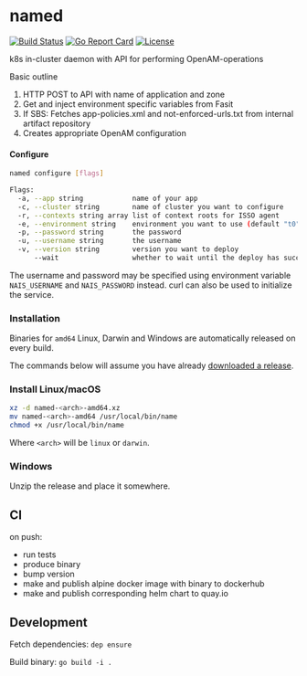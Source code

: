 named
=====

[![Build Status](https://travis-ci.org/nais/named.svg?branch=master)](https://travis-ci.org/nais/named)
[![Go Report Card](https://goreportcard.com/badge/github.com/nais/named)](https://goreportcard.com/report/github.com/nais/named)
[![License](http://img.shields.io/badge/license-mit-blue.svg?style=flat-square)](https://raw.githubusercontent.com/nais/named/master/LICENSE)

k8s in-cluster daemon with API for performing OpenAM-operations

Basic outline

1. HTTP POST to API with name of application and zone
2. Get and inject environment specific variables from Fasit
3. If SBS: Fetches app-policies.xml and not-enforced-urls.txt from internal artifact repository
4. Creates appropriate OpenAM configuration


#### Configure

```sh
named configure [flags]

Flags:
  -a, --app string            name of your app
  -c, --cluster string	      name of cluster you want to configure
  -r, --contexts string array list of context roots for ISSO agent
  -e, --environment string    environment you want to use (default "t0")
  -p, --password string       the password
  -u, --username string       the username
  -v, --version string        version you want to deploy
      --wait                  whether to wait until the deploy has succeeded (or failed)
```

The username and password may be specified using environment variable `NAIS_USERNAME` and `NAIS_PASSWORD` instead.
curl can also be used to initialize the service.

### Installation

Binaries for `amd64` Linux, Darwin and Windows are automatically released on every build.

The commands below will assume you have already [downloaded a release](https://github.com/nais/named/releases).


### Install Linux/macOS

```sh
xz -d named-<arch>-amd64.xz
mv named-<arch>-amd64 /usr/local/bin/name
chmod +x /usr/local/bin/name
```

Where `<arch>` will be `linux` or `darwin`.


### Windows

Unzip the release and place it somewhere.


## CI

on push:

- run tests
- produce binary
- bump version
- make and publish alpine docker image with binary to dockerhub
- make and publish corresponding helm chart to quay.io 


## Development

Fetch dependencies:
```dep ensure```

Build binary:
```go build -i .```

